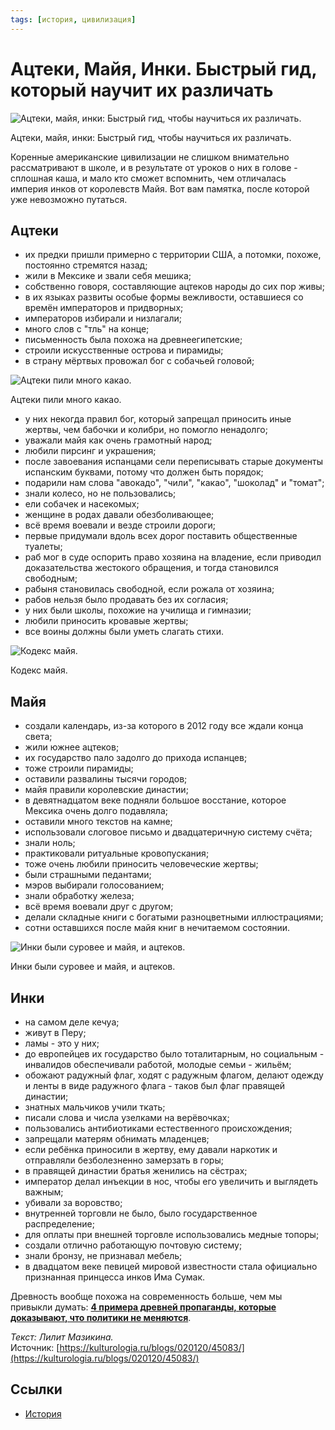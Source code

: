 ```yaml
---
tags: [история, цивилизация]
---
```

# Ацтеки, Майя, Инки. Быстрый гид, который научит их различать

![Ацтеки, майя, инки: Быстрый гид, чтобы научиться их различать. ](https://kulturologia.ru/files/u23285/964e298fd1a23cfabf47533140cff506.jpg "Ацтеки, майя, инки: Быстрый гид, чтобы научиться их различать. ")

Ацтеки, майя, инки: Быстрый гид, чтобы научиться их различать.

Коренные американские цивилизации не слишком внимательно рассматривают в школе, и в результате от уроков о них в голове - сплошная каша, и мало кто сможет вспомнить, чем отличалась империя инков от королевств Майя. Вот вам памятка, после которой уже невозможно путаться.

## Ацтеки

- их предки пришли примерно с территории США, а потомки, похоже, постоянно стремятся назад;  
- жили в Мексике и звали себя мешика;  
- собственно говоря, составляющие ацтеков народы до сих пор живы;  
- в их языках развиты особые формы вежливости, оставшиеся со времён императоров и придворных;  
- императоров избирали и низлагали;  
- много слов с "тль" на конце;  
- письменность была похожа на древнеегипетские;  
- строили искусственные острова и пирамиды;  
- в страну мёртвых провожал бог с собачьей головой;  

![Ацтеки пили много какао. ](https://kulturologia.ru/files/u23285/15dssa-20333b5ff156aba6650fb3dc3615830f.jpg "Ацтеки пили много какао. ")

Ацтеки пили много какао.

- у них некогда правил бог, который запрещал приносить иные жертвы, чем бабочки и колибри, но помогло ненадолго;  
- уважали майя как очень грамотный народ;  
- любили пирсинг и украшения;  
- после завоевания испанцами сели переписывать старые документы испанским буквами, потому что должен быть порядок;  
- подарили нам слова "авокадо", "чили", "какао", "шоколад" и "томат";  
- знали колесо, но не пользовались;  
- ели собачек и насекомых;  
- женщине в родах давали обезболивающее;  
- всё время воевали и везде строили дороги;  
- первые придумали вдоль всех дорог поставить общественные туалеты;  
- раб мог в суде оспорить право хозяина на владение, если приводил доказательства жестокого обращения, и тогда становился свободным;  
- рабыня становилась свободной, если рожала от хозяина;  
- рабов нельзя было продавать без их согласия;  
- у них были школы, похожие на училища и гимназии;  
- любили приносить кровавые жертвы;  
- все воины должны были уметь слагать стихи.  

![Кодекс майя.](https://kulturologia.ru/files/u23285/maxresdefault1-2.jpg "Кодекс майя.")

Кодекс майя.

## Майя

- создали календарь, из-за которого в 2012 году все ждали конца света;  
- жили южнее ацтеков;  
- их государство пало задолго до прихода испанцев;  
- тоже строили пирамиды;  
- оставили развалины тысячи городов;  
- майя правили королевские династии;  
- в девятнадцатом веке подняли большое восстание, которое Мексика очень долго подавляла;  
- оставили много текстов на камне;  
- использовали слоговое письмо и двадцатеричную систему счёта;  
- знали ноль;  
- практиковали ритуальные кровопускания;  
- тоже очень любили приносить человеческие жертвы;  
- были страшными педантами;  
- мэров выбирали голосованием;  
- знали обработку железа;  
- всё время воевали друг с другом;  
- делали складные книги с богатыми разноцветными иллюстрациями;  
- сотни оставшихся после майя книг в нечитаемом состоянии.  

![Инки были суровее и майя, и ацтеков. ](https://kulturologia.ru/files/u23285/inka-come-big.jpg "Инки были суровее и майя, и ацтеков. ")

Инки были суровее и майя, и ацтеков.

## Инки

- на самом деле кечуа;  
- живут в Перу;  
- ламы - это у них;  
- до европейцев их государство было тоталитарным, но социальным - инвалидов обеспечивали работой, молодые семьи - жильём;  
- обожают радужный флаг, ходят с радужным флагом, делают одежду и ленты в виде радужного флага - таков был флаг правящей династии;  
- знатных мальчиков учили ткать;  
- писали слова и числа узелками на верёвочках;  
- пользовались антибиотиками естественного происхождения;  
- запрещали матерям обнимать младенцев;  
- если ребёнка приносили в жертву, ему давали наркотик и отправляли безболезненно замерзать в горы;  
- в правящей династии братья женились на сёстрах;  
- император делал инъекции в нос, чтобы его увеличить и выглядеть важным;  
- убивали за воровство;  
- внутренней торговли не было, было государственное распределение;  
- для оплаты при внешней торговле использовались медные топоры;  
- создали отлично работающую почтовую систему;  
- знали бронзу, не признавал мебель;  
- в двадцатом веке певицей мировой известности стала официально признанная принцесса инков Има Сумак.  
  
Древность вообще похожа на современность больше, чем мы привыкли думать: **[4 примера древней пропаганды, которые доказывают, что политики не меняются](https://kulturologia.ru/blogs/281219/45035/)**.  
  
_Текст: Лилит Мазикина._  
Источник: [https://kulturologia.ru/blogs/020120/45083/](https://kulturologia.ru/blogs/020120/45083/)

## Ссылки

- [История](%D0%98%D1%81%D1%82%D0%BE%D1%80%D0%B8%D1%8F.md)
